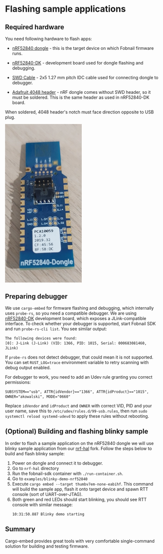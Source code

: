 # Flashing sample applications

## Required hardware

You need following hardware to flash apps:

- [nRF52840 dongle](https://www.nordicsemi.com/Products/Development-hardware/nrf52840-dongle) -
  this is the target device on which Fobnail firmware runs.

- [nRF52840-DK](https://www.nordicsemi.com/Products/Development-hardware/nrf52840-dk) -
  development board used for dongle flashing and debugging.

- [SWD Cable](https://www.adafruit.com/product/1675) - 2x5 1.27 mm pitch IDC
  cable used for connecting dongle to debugger.

- [Adafruit 4048 header](https://www.adafruit.com/product/4048) - nRF dongle
  comes without SWD header, so it must be soldered. This is the same header as
  used in nRF52840-DK board.

When soldered, 4048 header's notch must face direction opposite to USB plug.

<img src="../images/nRF52840_dongle_with_swd_header.jpg" width="50%" />

## Preparing debugger

We use `cargo-embed` for firmware flashing and debugging, which internally uses
`probe-rs`, so you need a compatible debugger. We are using
[nRF52840-DK](https://www.nordicsemi.com/Products/Development-hardware/nrf52840-dk)
development board, which exposes a JLink-compatible interface. To check whether
your debugger is supported, start Fobnail SDK and run `probe-rs-cli list`. You
see similar output:

```
The following devices were found:
[0]: J-Link (J-Link) (VID: 1366, PID: 1015, Serial: 000683081460, JLink)
```

If `probe-rs` does not detect debugger, that could mean it is not supported. You
can set `RUST_LOG=trace` environment variable to retry scanning with debug
output enabled.

For debugger to work, you need to add an Udev rule granting you correct
permissions:

```
SUBSYSTEM=="usb", ATTR{idVendor}=="1366", ATTR{idProduct}=="1015", OWNER="akowalski", MODE="0660"
```

Replace `idVendor` and `idProduct` and `OWNER` with correct VID, PID and your
user name, save this to `/etc/udev/rules.d/99-usb.rules`, then run
`sudo systemctl reload systemd-udevd` to apply these rules without rebooting.

## (Optional) Building and flashing blinky sample

In order to flash a sample application on the nRF52840 dongle we will use
blinky sample application from our [nrf-hal](https://github.com/fobnail/nrf-hal)
fork. Follow the steps below to build and flash blinky sample:

1. Power on dongle and connect it to debugger.
2. Go to `nrf-hal` directory
3. Run the fobnail-sdk container with `./run-container.sh`.
4. Go to `examples/blinky-demo-nrf52840`
5. Execute `cargo embed --target thumbv7em-none-eabihf`. This command will build
   the sample app, flash it onto target device and spawn RTT console (sort of
   UART-over-JTAG).
6. Both green and red LEDs should start blinking, you should see RTT console
   with similar message:
   ```
   10:31:50.887 Blinky demo starting
   ```

## Summary

Cargo-embed provides great tools with very comfortable single-command solution
for building and testing firmware.
